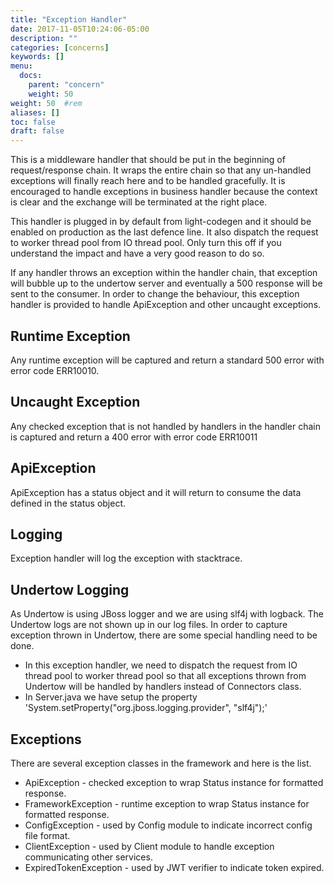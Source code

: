 ```yaml
---
title: "Exception Handler"
date: 2017-11-05T10:24:06-05:00
description: ""
categories: [concerns]
keywords: []
menu:
  docs:
    parent: "concern"
    weight: 50
weight: 50	#rem
aliases: []
toc: false
draft: false
---
```


This is a middleware handler that should be put in the beginning of request/response
chain. It wraps the entire chain so that any un-handled exceptions will finally reach
here and to be handled gracefully. It is encouraged to handle exceptions in business
handler because the context is clear and the exchange will be terminated at the right
place.

This handler is plugged in by default from light-codegen and it should be enabled on
production as the last defence line. It also dispatch the request to worker thread
pool from IO thread pool. Only turn this off if you understand the impact and have a
very good reason to do so.

If any handler throws an exception within the handler chain, that exception will 
bubble up to the undertow server and eventually a 500 response will be sent to the 
consumer. In order to change the behaviour, this exception handler is provided to 
handle ApiException and other uncaught exceptions.

## Runtime Exception

Any runtime exception will be captured and return a standard 500 error with error 
code ERR10010.

## Uncaught Exception

Any checked exception that is not handled by handlers in the handler chain is captured 
and return a 400 error with error code ERR10011

## ApiException

ApiException has a status object and it will return to consume the data defined in the 
status object.


## Logging

Exception handler will log the exception with stacktrace.

## Undertow Logging

As Undertow is using JBoss logger and we are using slf4j with logback. The Undertow logs
are not shown up in our log files. In order to capture exception thrown in Undertow, there
are some special handling need to be done. 

* In this exception handler, we need to dispatch the request from IO thread pool to worker
thread pool so that all exceptions thrown from Undertow will be handled by handlers instead
of Connectors class. 
* In Server.java we have setup the property 
'System.setProperty("org.jboss.logging.provider", "slf4j");'

## Exceptions

There are several exception classes in the framework and here is the list.

* ApiException - checked exception to wrap Status instance for formatted response.
* FrameworkException - runtime exception to wrap Status instance for formatted response.
* ConfigException - used by Config module to indicate incorrect config file format.
* ClientException - used by Client module to handle exception communicating other services.
* ExpiredTokenException - used by JWT verifier to indicate token expired.

